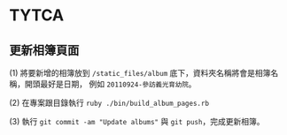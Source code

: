 # TYTCA

## 更新相簿頁面

(1) 將要新增的相簿放到 `/static_files/album` 底下，資料夾名稱將會是相簿名稱，開頭最好是日期，
例如 `20110924-參訪義光育幼院`。

(2) 在專案跟目錄執行 `ruby ./bin/build_album_pages.rb`

(3) 執行 `git commit -am "Update albums"` 與 `git push`，完成更新相簿。
